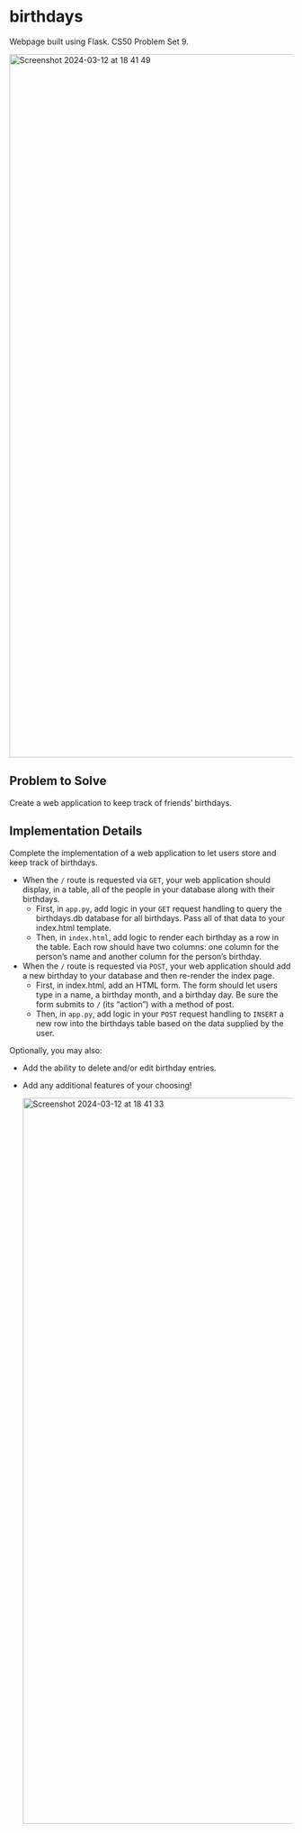 # birthdays
Webpage built using Flask. CS50 Problem Set 9.

<img width="1250" alt="Screenshot 2024-03-12 at 18 41 49" src="https://github.com/cmartinezal/birthdays/assets/84383847/1b8597e6-f952-4508-ae92-b537c5668415">



## Problem to Solve

Create a web application to keep track of friends’ birthdays.

## Implementation Details

Complete the implementation of a web application to let users store and keep track of birthdays.

- When the `/` route is requested via `GET`, your web application should display, in a table, all of the people in your database along with their birthdays.
  - First, in `app.py`, add logic in your `GET` request handling to query the birthdays.db database for all birthdays. Pass all of that data to your index.html template.
  - Then, in `index.html`, add logic to render each birthday as a row in the table. Each row should have two columns: one column for the person’s name and another column for the person’s birthday.
- When the `/` route is requested via `POST`, your web application should add a new birthday to your database and then re-render the index page.
  - First, in index.html, add an HTML form. The form should let users type in a name, a birthday month, and a birthday day. Be sure the form submits to `/` (its “action”) with a method of post.
  - Then, in `app.py`, add logic in your `POST` request handling to `INSERT` a new row into the birthdays table based on the data supplied by the user.

Optionally, you may also:

- Add the ability to delete and/or edit birthday entries.
- Add any additional features of your choosing!

  <img width="1290" alt="Screenshot 2024-03-12 at 18 41 33" src="https://github.com/cmartinezal/birthdays/assets/84383847/da9f610f-e060-462f-9ca1-48dbc958b806">


  
